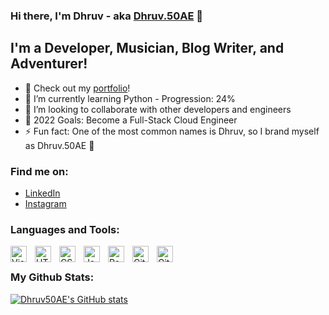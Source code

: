 ### Hi there, I'm Dhruv - aka [Dhruv.50AE](https://www.linkedin.com/in/dhruv50ae/) 👋

## I'm a Developer, Musician, Blog Writer, and Adventurer!

- 🔭 Check out my [portfolio](https://dhruv50ae.github.io/Portfolio/)!
- 🌱 I’m currently learning Python - Progression: 24%
- 👯 I’m looking to collaborate with other developers and engineers
- 🥅 2022 Goals: Become a Full-Stack Cloud Engineer 
- ⚡ Fun fact: One of the most common names is Dhruv, so I brand myself as Dhruv.50AE 🥇

### Find me on:

- [LinkedIn](https://www.linkedin.com/in/dhruv50ae/)
- [Instagram](https://www.instagram.com/frostascode/)

### Languages and Tools:

<img align="left" alt="Visual Studio Code" width="26px" src="https://cdn.jsdelivr.net/gh/devicons/devicon/icons/vscode/vscode-original.svg" style="padding-right:10px;" />
<img align="left" alt="HTML5" width="26px" src="https://cdn.jsdelivr.net/gh/devicons/devicon/icons/html5/html5-original.svg" style="padding-right:10px;" />
<img align="left" alt="CSS3" width="26px" src="https://cdn.jsdelivr.net/gh/devicons/devicon/icons/css3/css3-original.svg" style="padding-right:10px;" />
<img align="left" alt="JavaScript" width="26px" src="https://cdn.jsdelivr.net/gh/devicons/devicon/icons/javascript/javascript-original.svg" style="padding-right:10px;" />
<img align="left" alt="React" width="26px" src="https://cdn.jsdelivr.net/gh/devicons/devicon/icons/react/react-original.svg" style="padding-right:10px;" />
<img align="left" alt="Git" width="26px" src="https://cdn.jsdelivr.net/gh/devicons/devicon/icons/git/git-original.svg" style="padding-right:10px;" />
<img align="left" alt="GitHub" width="26px" src="https://user-images.githubusercontent.com/3369400/139447912-e0f43f33-6d9f-45f8-be46-2df5bbc91289.png" style="padding-right:10px;" />

<br />

### My Github Stats: 

[![Dhruv50AE's GitHub stats](https://github-readme-stats.vercel.app/api?username=dhruv50ae)](https://github.com/anuraghazra/github-readme-stats)
